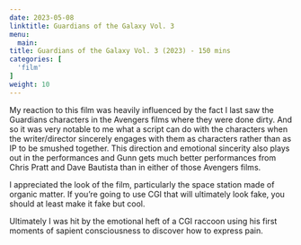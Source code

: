 ```yaml
---
date: 2023-05-08
linktitle: Guardians of the Galaxy Vol. 3
menu:
  main:
title: Guardians of the Galaxy Vol. 3 (2023) - 150 mins
categories: [
  'film'
]
weight: 10
---
```


My reaction to this film was heavily influenced by the fact I last saw the Guardians characters in the Avengers films where they were done dirty. And so it was very notable to me what a script can do with the characters when the writer/director sincerely engages with them as characters rather than as IP to be smushed together. This direction and emotional sincerity also plays out in the performances and Gunn gets much better performances from Chris Pratt and Dave Bautista than in either of those Avengers films. 

I appreciated the look of the film, particularly the space station made of organic matter. If you’re going to use CGI that will ultimately look fake, you should at least make it fake but cool.

Ultimately I was hit by the emotional heft of a CGI raccoon using his first moments of sapient consciousness to discover how to express pain.

